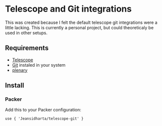 # Telescope and Git integrations

This was created because I felt the default telescope git integrations were a little lacking. This is currently a personal project, but could theoreticaly be used in other setups.

## Requirements

- [Telescope](https://github.com/nvim-telescope)
- [Git](https://git-scm.com/) instaled in your system
- [plenary](https://github.com/nvim-lua/plenary.nvim)

## Install

### Packer

Add this to your Packer configuration:

`use { 'Jeansidharta/telescope-git' }`
